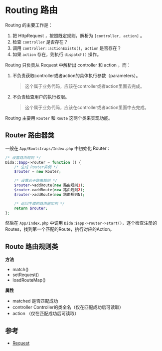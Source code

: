 # Routing 路由

Routing 的主要工作是：
1. 把 HttpRequest ，按照既定规则，解析为 `[controller, action]` 。
2. 检查 `controller` 是否存在？
3. 调用 `controller::actionExists()`，`action` 是否存在？
4. 如果 `action` 存在，则执行 `dispatch()` 操作。

Routing 只负责从 Request 中解析出 controller 和 action ，而：
1. 不负责获取controller或者action的具体执行参数（parameters）。
    > 这个属于业务代码，应该在controller或者action里面去完成。
2. 不负责检查用户的执行权限。
    > 这个属于业务代码，应该在controller或者action里面中去完成。

Routing 主要用 `Router` 和 `Route` 这两个类来实现功能。

## Router 路由器类

一般在 `App/Bootstraps/Index.php` 中初始化 Router：

```php
/* 设置路由规则 */
Dida::$app->router = function () {
    /* 生成 Router实例 */
    $router = new Router;

    /* 设置若干路由规则 */
    $router->addRoute(new 路由规则1);
    $router->addRoute(new 路由规则2);
    $router->addRoute(new 路由规则N);

    /* 返回生成的路由器实例 */
    return $router;
};
```

然后在 `App/Index.php` 中调用 `Dida:$app->router->start()`，逐个检查注册的Routes，找到第一个匹配的Route，执行对应的Action。

## Route 路由规则类

**方法**

- match()
- setRequest()
- loadRouteMap()

**属性**

- matched 是否匹配成功
- controller Controller的类全名（仅在匹配成功后可读取）
- action （仅在匹配成功后可读取）

## 参考

- [Request](../Request/README.md)
